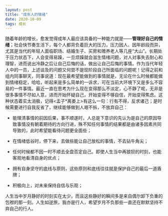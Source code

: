 ```yaml
---
layout: post
title: "成年人的情绪"
date: 2020-10-09
tags: 成长
---
```


​		随着年龄的增长，愈发觉得成年人最应该具备的一种能力就是——**管理好自己的情绪**；社会快节奏生活下，每个人都背负着巨大的压力，压力因人、因年龄段而异，尤其是当代的年轻人面临职场、结婚生子、买房和赡养老人等几座“大山”。长期处于压力状态下，人会变得易躁，一旦烦躁就会滋生情绪问题，对人对事失去耐心和理智，进而说出冷静之后让自己后悔的话，做出让自己后悔的事情。作为当代年轻人中的一员，上述谈及的问题又何尝不是现阶段自己所面临的问题呢！记得之前和组内同事聊天，同事说道：现在最希望能做到的事情就是，无论在什么时候都能做到情绪稳定，哈哈，听起来是多么简单的一诉求，可在当前大环境下又是多么不容易的一件事情。最近一直在思考为什么现在变得那么不淡定，心不静了呢，无非是很多事情不尽如人意，进而开始怀疑自己，开始变得不够自信，开始变得焦虑。这种状态着实太消极，记得<孟子*离娄上>有这么一句：行有不得，反求诸己；是时候需要进行自我反省了，继续能够做到人艰不拆，不放弃自己：

- 能理清事情的前因后果，事不顺遂时，人总是下意识的先认为是自己的原因导致事情没有朝着期待的方向行进，殊不知任何事情的结果都是由诸多因素共同导致的，此时希望能看待问题更全面些；

- 在情绪低谷时，停下来，去做些能让自己放松的事情，不去钻牛角尖；
- 任何时候都不因一时不顺去全盘否定自己。即使人生当中再狼狈的时刻，也能客观地看清自身的优点；
- 拥有自身坚守的底线与原则，这些原则和底线往往就是保护自己的最后一道盾牌；
- 积极向上，对未来保持自信与乐观；

人生当中岁月静好的时刻实在太少，而且这些静好的瞬间多是来自偶尔卸下负重的包袱的那一刻。人生如逆旅，我亦是行人，希望岁月不负那些一直还在默默坚持不弃自己的行人。